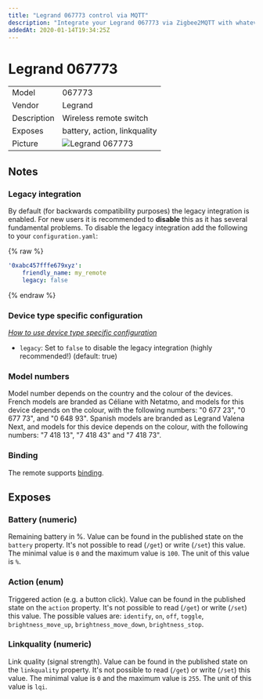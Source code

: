 ```yaml
---
title: "Legrand 067773 control via MQTT"
description: "Integrate your Legrand 067773 via Zigbee2MQTT with whatever smart home infrastructure you are using without the vendors bridge or gateway."
addedAt: 2020-01-14T19:34:25Z
---
```


<!-- !!!! -->
<!-- ATTENTION: This file is auto-generated through docgen! -->
<!-- You can only edit the "## Notes"-Section. -->
<!-- !!!! -->

# Legrand 067773

|     |     |
|-----|-----|
| Model | 067773  |
| Vendor  | Legrand  |
| Description | Wireless remote switch |
| Exposes | battery, action, linkquality |
| Picture | ![Legrand 067773](https://psi-4ward.github.io/zigbee2mqtt.io/images/devices/067773.jpg) |


## Notes


### Legacy integration
By default (for backwards compatibility purposes) the legacy integration is enabled.
For new users it is recommended to **disable** this as it has several fundamental problems.
To disable the legacy integration add the following to your `configuration.yaml`:

{% raw %}
```yaml
'0xabc457fffe679xyz':
    friendly_name: my_remote
    legacy: false
```
{% endraw %}

### Device type specific configuration
*[How to use device type specific configuration](../guide/configuration/#device-specific-configuration)*

* `legacy`: Set to `false` to disable the legacy integration (highly recommended!) (default: true)


### Model numbers
Model number depends on the country and the colour of the devices.
French models are branded as Céliane with Netatmo, and models for this device depends on the colour, with the following numbers: "0 677 23", "0 677 73", and "0 648 93".
Spanish models are branded as Legrand Valena Next, and models for this device depends on the colour, with the following numbers: "7 418 13", "7 418 43" and "7 418 73".

### Binding
The remote supports [binding](../guide/usage/binding.md).



## Exposes

### Battery (numeric)
Remaining battery in %.
Value can be found in the published state on the `battery` property.
It's not possible to read (`/get`) or write (`/set`) this value.
The minimal value is `0` and the maximum value is `100`.
The unit of this value is `%`.

### Action (enum)
Triggered action (e.g. a button click).
Value can be found in the published state on the `action` property.
It's not possible to read (`/get`) or write (`/set`) this value.
The possible values are: `identify`, `on`, `off`, `toggle`, `brightness_move_up`, `brightness_move_down`, `brightness_stop`.

### Linkquality (numeric)
Link quality (signal strength).
Value can be found in the published state on the `linkquality` property.
It's not possible to read (`/get`) or write (`/set`) this value.
The minimal value is `0` and the maximum value is `255`.
The unit of this value is `lqi`.

